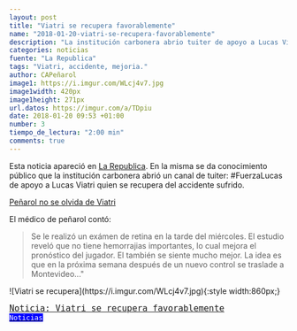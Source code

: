 ```yaml
---
layout: post
title: "Viatri se recupera favorablemente"
name: "2018-01-20-viatri-se-recupera-favorablemente"
description: "La institución carbonera abrio tuiter de apoyo a Lucas Viatri, el exámen de la retina no mostró emorrajias aseguró Rienzi médico de peñarol y se uniría al plantel la otra semana"
categories: noticias
fuente: "La Republica"
tags: "Viatri, accidente, mejoria."
author: CAPeñarol
image1: https://i.imgur.com/WLcj4v7.jpg
image1width: 420px
image1height: 271px
url.datos: https://imgur.com/a/TDpiu
date: 2018-01-20 09:53 +01:00
number: 3
tiempo_de_lectura: "2:00 min"
comments: true
---
```


Esta noticia apareció en [La Republica](https://www.larepublica.com.uy). En la misma se da conocimiento público que la institución carbonera abrió un canal de tuiter: #FuerzaLucas de apoyo a Lucas Viatri quien se recupera del accidente sufrido.
 
<a href="http://www.republica.com.uy/penarol-no-se-olvida-viatri/"><i class="fa fa-link" style="color:red;"></i><span> Peñarol no se olvida de Viatri</span></a>

El médico de peñarol contó: 

<blockquote><p>Se le realizó un exámen de retina en la tarde del miércoles. El estudio reveló que no tiene hemorrajias importantes, lo cual mejora el pronóstico del jugador. El también se siente mucho mejor. La idea es que en la próxima semana después de un nuevo control se traslade a Montevideo..."</p></blockquote>
![Viatri se recupera](https://i.imgur.com/WLcj4v7.jpg){:style width:860px;}

<span style="font-family:monospace;font-size:1.1em;background:negro;color:white;" class="rounded"><a href="{{ site.url}}/Lanoticia-Viatri-se-recupera.html">Noticia: Viatri se recupera favorablemente</a></span><a href="{{ site.url}}/noticias"><span style="font-size:0.9em;color:white;background:blue;font-family:monospace;" class="rounded"><br><i class="fa fa-globe"></i>Noticias</span></a>
